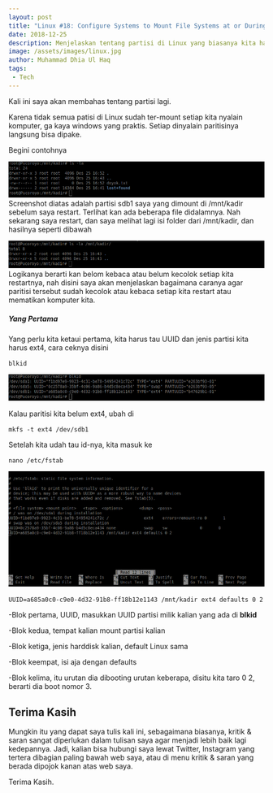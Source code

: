 ```yaml
---
layout: post
title: "Linux #18: Configure Systems to Mount File Systems at or During Boot"
date: 2018-12-25
description: Menjelaskan tentang partisi di Linux yang biasanya kita harus mount manual setiap kita nyalain PC kita, disini saya akan menjelaskan bagaimana caranya agar menjadi otomatis setiap kita nyalain PC kita
image: /assets/images/linux.jpg
author: Muhammad Dhia Ul Haq
tags:
 - Tech
---
```

Kali ini saya akan membahas tentang partisi lagi. 

Karena tidak semua patisi di Linux sudah ter-mount setiap kita nyalain komputer, ga kaya windows yang praktis. Setiap dinyalain paritisinya langsung bisa dipake.

Begini contohnya

![Placeholder](/assets/images/boot1.png)
Screenshot diatas adalah partisi sdb1 saya yang dimount di /mnt/kadir sebelum saya restart. Terlihat kan ada beberapa file didalamnya. Nah sekarang saya restart, dan saya melihat lagi isi folder dari /mnt/kadir, dan hasilnya seperti dibawah

![Placeholder](/assets/images/boot2.png)
Logikanya berarti kan belom kebaca atau belum kecolok setiap kita restartnya, nah disini saya akan menjelaskan bagaimana caranya agar paritisi tersebut sudah kecolok atau kebaca setiap kita restart atau mematikan komputer kita.

##### Yang Pertama

Yang perlu kita ketaui pertama, kita harus tau UUID dan jenis partisi kita harus ext4, cara ceknya disini

```console
blkid
```

![Placeholder](/assets/images/boot3.png)

Kalau paritisi kita belum ext4, ubah di

```console
mkfs -t ext4 /dev/sdb1
```
Setelah kita udah tau id-nya, kita masuk ke 

```console
nano /etc/fstab
```

![Placeholder](/assets/images/boot4.png)

```console
UUID=a685a0c0-c9e0-4d32-91b8-ff18b12e1143 /mnt/kadir ext4 defaults 0 2
```
-Blok pertama, UUID, masukkan UUID partisi milik kalian yang ada di **blkid**

-Blok kedua, tempat kalian mount partisi kalian

-Blok ketiga, jenis harddisk kalian, default Linux sama

-Blok keempat, isi aja dengan defaults

-Blok kelima, itu urutan dia dibooting urutan keberapa, disitu kita taro 0 2, berarti dia boot nomor 3.

## Terima Kasih
Mungkin itu yang dapat saya tulis kali ini, sebagaimana biasanya, kritik & saran sangat diperlukan dalam tulisan saya agar menjadi lebih baik lagi kedepannya. Jadi, kalian bisa hubungi saya lewat Twitter, Instagram yang tertera dibagian paling bawah web saya, atau di menu kritik & saran yang berada dipojok kanan atas web saya. 

Terima Kasih.
